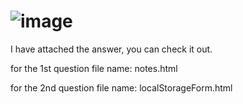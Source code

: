 # ![image](https://user-images.githubusercontent.com/69392627/191222587-c68e55c2-e99e-4b89-837e-ed15674eec04.png)
 <p>I have attached the answer, you can check it out.<p> 
 <p>for the 1st question file name: notes.html</p>
 <p>for the 2nd question file name: localStorageForm.html</p>
